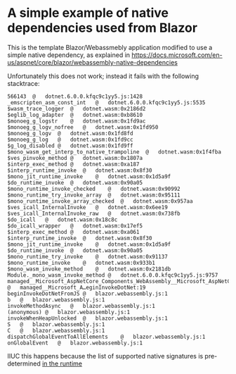# A simple example of native dependencies used from Blazor

This is the template Blazor/Webassmebly application modified to use a simple native dependency, as explained in https://docs.microsoft.com/en-us/aspnet/core/blazor/webassembly-native-dependencies

Unfortunately this does not work; instead it fails with the following stacktrace:

```
566143	@	dotnet.6.0.0.kfqc9c1yy5.js:1428
_emscripten_asm_const_int	@	dotnet.6.0.0.kfqc9c1yy5.js:5535
$wasm_trace_logger	@	dotnet.wasm:0x2186d2
$eglib_log_adapter	@	dotnet.wasm:0xb8610
$monoeg_g_logstr	@	dotnet.wasm:0x1fd9ac
$monoeg_g_logv_nofree	@	dotnet.wasm:0x1fd950
$monoeg_g_logv	@	dotnet.wasm:0x1fd8fd
$monoeg_g_log	@	dotnet.wasm:0x1fd9cc
$g_log_disabled	@	dotnet.wasm:0x1fd9ff
$mono_wasm_get_interp_to_native_trampoline	@	dotnet.wasm:0x1f4fba
$ves_pinvoke_method	@	dotnet.wasm:0x1807a
$interp_exec_method	@	dotnet.wasm:0xa187
$interp_runtime_invoke	@	dotnet.wasm:0x8f30
$mono_jit_runtime_invoke	@	dotnet.wasm:0x1d5a9f
$do_runtime_invoke	@	dotnet.wasm:0x90a05
$mono_runtime_invoke_checked	@	dotnet.wasm:0x90992
$mono_runtime_try_invoke_array	@	dotnet.wasm:0x95111
$mono_runtime_invoke_array_checked	@	dotnet.wasm:0x957aa
$ves_icall_InternalInvoke	@	dotnet.wasm:0x6ee19
$ves_icall_InternalInvoke_raw	@	dotnet.wasm:0x738fb
$do_icall	@	dotnet.wasm:0x18c8c
$do_icall_wrapper	@	dotnet.wasm:0x17ef5
$interp_exec_method	@	dotnet.wasm:0xa061
$interp_runtime_invoke	@	dotnet.wasm:0x8f30
$mono_jit_runtime_invoke	@	dotnet.wasm:0x1d5a9f
$do_runtime_invoke	@	dotnet.wasm:0x90a05
$mono_runtime_try_invoke	@	dotnet.wasm:0x91137
$mono_runtime_invoke	@	dotnet.wasm:0x933b1
$mono_wasm_invoke_method	@	dotnet.wasm:0x2181db
Module._mono_wasm_invoke_method	@	dotnet.6.0.0.kfqc9c1yy5.js:9757
managed__Microsoft_AspNetCore_Components_WebAssembly__Microsoft_AspNetCore_Components_WebAssembly_Services_DefaultWebAssemblyJSRuntime_BeginInvokeDotNet	@	managed__Microsoft_A…eginInvokeDotNet:19
beginInvokeDotNetFromJS	@	blazor.webassembly.js:1
b	@	blazor.webassembly.js:1
invokeMethodAsync	@	blazor.webassembly.js:1
(anonymous)	@	blazor.webassembly.js:1
invokeWhenHeapUnlocked	@	blazor.webassembly.js:1
S	@	blazor.webassembly.js:1
C	@	blazor.webassembly.js:1
dispatchGlobalEventToAllElements	@	blazor.webassembly.js:1
onGlobalEvent	@	blazor.webassembly.js:1
```

IIUC this happens because the list of supported native signatures is pre-determined [in the runtime](https://github.com/mono/mono/blob/34e5b025ac6027a98df2e99f6b7cd1121f9f21b4/mcs/tools/wasm-tuner/InterpToNativeGenerator.cs)
